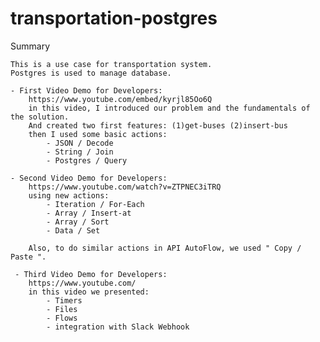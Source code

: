 # transportation-postgres
Summary

    This is a use case for transportation system.
    Postgres is used to manage database. 

    - First Video Demo for Developers:
        https://www.youtube.com/embed/kyrjl85Oo6Q
        in this video, I introduced our problem and the fundamentals of the solution.
        And created two first features: (1)get-buses (2)insert-bus
        then I used some basic actions:
            - JSON / Decode
            - String / Join
            - Postgres / Query
        
    - Second Video Demo for Developers:
        https://www.youtube.com/watch?v=ZTPNEC3iTRQ
        using new actions: 
            - Iteration / For-Each 
            - Array / Insert-at 
            - Array / Sort 
            - Data / Set 

        Also, to do similar actions in API AutoFlow, we used " Copy / Paste ".
        
     - Third Video Demo for Developers:
        https://www.youtube.com/
        in this video we presented:
            - Timers
            - Files
            - Flows
            - integration with Slack Webhook
 
            

